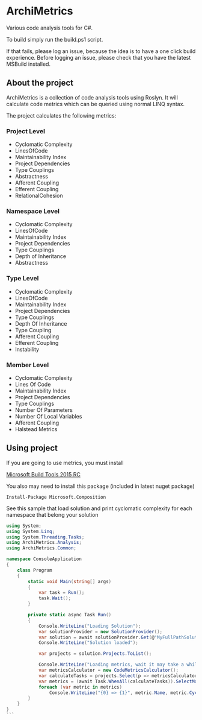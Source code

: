 # ArchiMetrics

Various code analysis tools for C#.

To build simply run the build.ps1 script.

If that fails, please log an issue, because the idea is to have a one click build experience. Before logging an issue, please check that you have the latest MSBuild installed.

## About the project

ArchiMetrics is a collection of code analysis tools using Roslyn. It will calculate code metrics which can be queried using normal LINQ syntax.

The project calculates the following metrics:

### Project Level

- Cyclomatic Complexity
- LinesOfCode
- Maintainability Index
- Project Dependencies
- Type Couplings
- Abstractness
- Afferent Coupling
- Efferent Coupling
- RelationalCohesion

### Namespace Level

- Cyclomatic Complexity
- LinesOfCode
- Maintainability Index
- Project Dependencies
- Type Couplings
- Depth of Inheritance
- Abstractness

### Type Level

- Cyclomatic Complexity
- LinesOfCode
- Maintainability Index
- Project Dependencies
- Type Couplings
- Depth Of Inheritance
- Type Coupling
- Afferent Coupling
- Efferent Coupling
- Instability

### Member Level

- Cyclomatic Complexity
- Lines Of Code
- Maintainability Index
- Project Dependencies
- Type Couplings
- Number Of Parameters
- Number Of Local Variables
- Afferent Coupling
- Halstead Metrics

## Using project

If you are going to use metrics, you must install

[Microsoft Build Tools 2015 RC](http://www.microsoft.com/en-us/download/details.aspx?id=46882&WT.mc_id=rss_alldownloads_all)

You also may need to install this package (included in latest nuget package)

```
Install-Package Microsoft.Composition
```

See this sample that load solution and print cyclomatic complexity for each namespace that belong your solution

````csharp
using System;
using System.Linq;
using System.Threading.Tasks;
using ArchiMetrics.Analysis;
using ArchiMetrics.Common;

namespace ConsoleApplication
{
    class Program
    {
        static void Main(string[] args)
        {
            var task = Run();
            task.Wait();
        }

        private static async Task Run()
        {
            Console.WriteLine("Loading Solution");
            var solutionProvider = new SolutionProvider();
            var solution = await solutionProvider.Get(@"MyFullPathSolutionFile.sln");
            Console.WriteLine("Solution loaded");

            var projects = solution.Projects.ToList();

            Console.WriteLine("Loading metrics, wait it may take a while.");
            var metricsCalculator = new CodeMetricsCalculator();
            var calculateTasks = projects.Select(p => metricsCalculator.Calculate(p, solution));
            var metrics = (await Task.WhenAll(calculateTasks)).SelectMany(nm => nm);
            foreach (var metric in metrics)
                Console.WriteLine("{0} => {1}", metric.Name, metric.CyclomaticComplexity);
        }
    }
}
```
